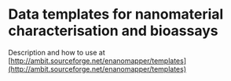 # Data templates for nanomaterial characterisation and bioassays

Description and how to use at [http://ambit.sourceforge.net/enanomapper/templates](http://ambit.sourceforge.net/enanomapper/templates) 
